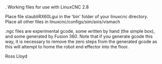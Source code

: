 .
Working files for use with LinuxCNC 2.8

Place file staubliRX60Lgui in the 'bin' folder of your linuxcnc directory.
Place all other files in linuxcnc/configs/sim/axis/vismach

.ngc files are experimental gcode, some written by hand (the simple box), and some generated by Fusion 360. Note that if you generate gcode this way, it is necessary to remove the zero steps from the generated gcode as this will attempt to home the robot end effector into the floor.

Ross Lloyd
